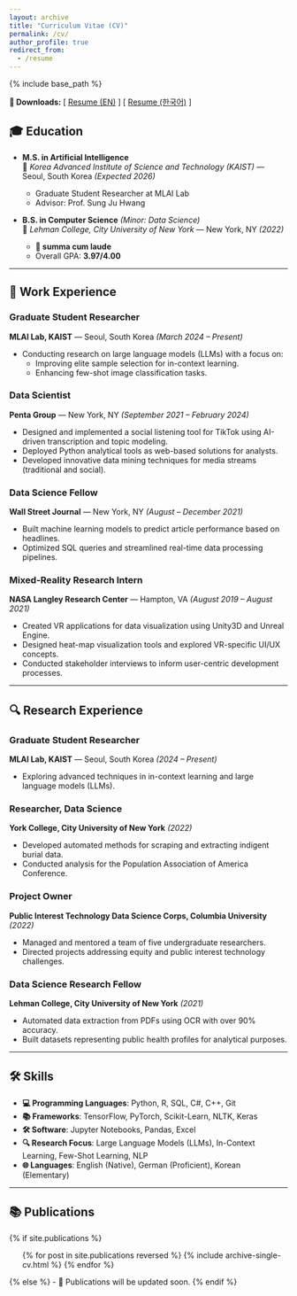 ```yaml
---
layout: archive
title: "Curriculum Vitae (CV)"
permalink: /cv/
author_profile: true
redirect_from:
  - /resume
---
```


{% include base_path %}

**🔗 Downloads:** [ [Resume (EN)](/files/SimonAytes_Resume.pdf) ] [ [Resume (한국어)](/files/SimonAytes_Resume_KR.pdf) ]

## 🎓 Education  
- **M.S. in Artificial Intelligence**  
  🏫 *Korea Advanced Institute of Science and Technology (KAIST)* — Seoul, South Korea *(Expected 2026)*  
  - Graduate Student Researcher at MLAI Lab  
  - Advisor: Prof. Sung Ju Hwang  

- **B.S. in Computer Science** *(Minor: Data Science)*  
  🏫 *Lehman College, City University of New York* — New York, NY *(2022)*  
  - **🏅 summa cum laude**  
  - Overall GPA: **3.97/4.00**


---

## 💼 Work Experience  

### Graduate Student Researcher  
**MLAI Lab, KAIST** — Seoul, South Korea *(March 2024 – Present)*  
- Conducting research on large language models (LLMs) with a focus on:  
  - Improving elite sample selection for in-context learning.  
  - Enhancing few-shot image classification tasks.  

### Data Scientist  
**Penta Group** — New York, NY *(September 2021 – February 2024)*  
- Designed and implemented a social listening tool for TikTok using AI-driven transcription and topic modeling.  
- Deployed Python analytical tools as web-based solutions for analysts.  
- Developed innovative data mining techniques for media streams (traditional and social).  

### Data Science Fellow  
**Wall Street Journal** — New York, NY *(August – December 2021)*  
- Built machine learning models to predict article performance based on headlines.  
- Optimized SQL queries and streamlined real-time data processing pipelines.  

### Mixed-Reality Research Intern  
**NASA Langley Research Center** — Hampton, VA *(August 2019 – August 2021)*  
- Created VR applications for data visualization using Unity3D and Unreal Engine.  
- Designed heat-map visualization tools and explored VR-specific UI/UX concepts.  
- Conducted stakeholder interviews to inform user-centric development processes.  

---

## 🔍 Research Experience  

### Graduate Student Researcher  
**MLAI Lab, KAIST** — Seoul, South Korea *(2024 – Present)*  
- Exploring advanced techniques in in-context learning and large language models (LLMs).  

### Researcher, Data Science  
**York College, City University of New York** *(2022)*  
- Developed automated methods for scraping and extracting indigent burial data.  
- Conducted analysis for the Population Association of America Conference.  

### Project Owner  
**Public Interest Technology Data Science Corps, Columbia University** *(2022)*  
- Managed and mentored a team of five undergraduate researchers.  
- Directed projects addressing equity and public interest technology challenges.  

### Data Science Research Fellow  
**Lehman College, City University of New York** *(2021)*  
- Automated data extraction from PDFs using OCR with over 90% accuracy.  
- Built datasets representing public health profiles for analytical purposes.  

---

## 🛠️ Skills  

- **💻 Programming Languages**: Python, R, SQL, C\#, C++, Git  
- **📚 Frameworks**: TensorFlow, PyTorch, Scikit-Learn, NLTK, Keras  
- **🛠️ Software**: Jupyter Notebooks, Pandas, Excel  
- **🔍 Research Focus**: Large Language Models (LLMs), In-Context Learning, Few-Shot Learning, NLP  
- **🌐 Languages**: English (Native), German (Proficient), Korean (Elementary)  

---

## 📚 Publications  
{% if site.publications %}
<ul>
  {% for post in site.publications reversed %}
    {% include archive-single-cv.html %}
  {% endfor %}
</ul>
{% else %}
- 📖 Publications will be updated soon.
{% endif %}
